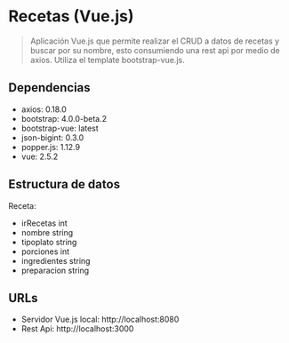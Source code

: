 # Recetas (Vue.js)

> Aplicación Vue.js que permite realizar el CRUD a datos de recetas y buscar por su nombre, esto consumiendo una rest api por medio de axios. Utiliza el template bootstrap-vue.js.

## Dependencias

- axios: 0.18.0
- bootstrap: 4.0.0-beta.2
- bootstrap-vue: latest
- json-bigint: 0.3.0
- popper.js: 1.12.9
- vue: 2.5.2

## Estructura de datos

Receta:
- irRecetas int
- nombre string
- tipoplato string
- porciones int
- ingredientes string
- preparacion string

## URLs

- Servidor Vue.js local: http://localhost:8080
- Rest Api: http://localhost:3000
